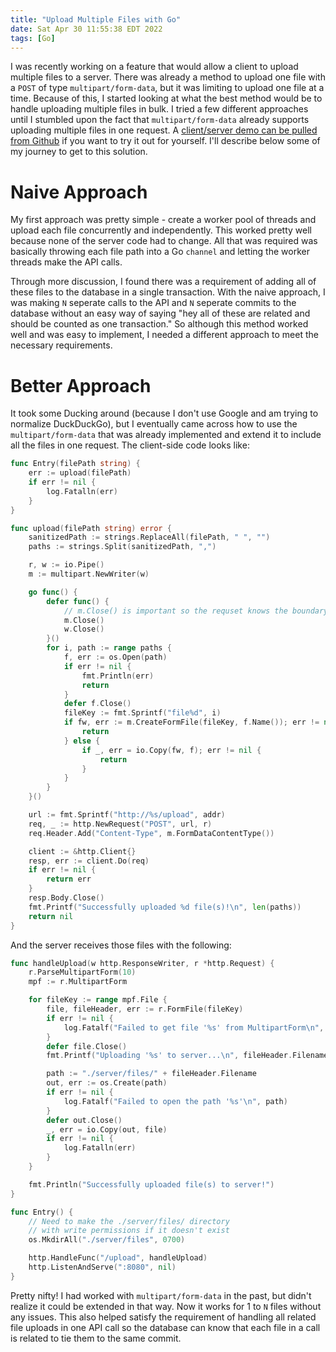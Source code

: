 ```yaml
---
title: "Upload Multiple Files with Go"
date: Sat Apr 30 11:55:38 EDT 2022
tags: [Go]
---
```


I was recently working on a feature that would allow a client to upload multiple files to a server. There was already a method to upload one file with a `POST` of type `multipart/form-data`, but it was limiting to upload one file at a time. Because of this, I started looking at what the best method would be to handle uploading multiple files in bulk. I tried a few different approaches until I stumbled upon the fact that `multipart/form-data` already supports uploading multiple files in one request. A [client/server demo can be pulled from Github](https://github.com/jmwoliver/multifile-upload) if you want to try it out for yourself. I'll describe below some of my journey to get to this solution.

# Naive Approach

My first approach was pretty simple - create a worker pool of threads and upload each file concurrently and independently. This worked pretty well because none of the server code had to change. All that was required was basically throwing each file path into a Go `channel` and letting the worker threads make the API calls.

Through more discussion, I found there was a requirement of adding all of these files to the database in a single transaction. With the naive approach, I was making `N` seperate calls to the API and `N` seperate commits to the database without an easy way of saying "hey all of these are related and should be counted as one transaction." So although this method worked well and was easy to implement, I needed a different approach to meet the necessary requirements.

# Better Approach

It took some Ducking around (because I don't use Google and am trying to normalize DuckDuckGo), but I eventually came across how to use the `multipart/form-data` that was already implemented and extend it to include all the files in one request. The client-side code looks like:

```go
func Entry(filePath string) {
	err := upload(filePath)
	if err != nil {
		log.Fatalln(err)
	}
}

func upload(filePath string) error {
	sanitizedPath := strings.ReplaceAll(filePath, " ", "")
	paths := strings.Split(sanitizedPath, ",")

	r, w := io.Pipe()
	m := multipart.NewWriter(w)

	go func() {
		defer func() {
			// m.Close() is important so the requset knows the boundary
			m.Close()
			w.Close()
		}()
		for i, path := range paths {
			f, err := os.Open(path)
			if err != nil {
				fmt.Println(err)
				return
			}
			defer f.Close()
			fileKey := fmt.Sprintf("file%d", i)
			if fw, err := m.CreateFormFile(fileKey, f.Name()); err != nil {
				return
			} else {
				if _, err = io.Copy(fw, f); err != nil {
					return
				}
			}
		}
	}()

	url := fmt.Sprintf("http://%s/upload", addr)
	req, _ := http.NewRequest("POST", url, r)
	req.Header.Add("Content-Type", m.FormDataContentType())

	client := &http.Client{}
	resp, err := client.Do(req)
	if err != nil {
		return err
	}
	resp.Body.Close()
	fmt.Printf("Successfully uploaded %d file(s)!\n", len(paths))
	return nil
}
```

And the server receives those files with the following:

```go
func handleUpload(w http.ResponseWriter, r *http.Request) {
	r.ParseMultipartForm(10)
	mpf := r.MultipartForm

	for fileKey := range mpf.File {
		file, fileHeader, err := r.FormFile(fileKey)
		if err != nil {
			log.Fatalf("Failed to get file '%s' from MultipartForm\n", fileKey)
		}
		defer file.Close()
		fmt.Printf("Uploading '%s' to server...\n", fileHeader.Filename)

		path := "./server/files/" + fileHeader.Filename
		out, err := os.Create(path)
		if err != nil {
			log.Fatalf("Failed to open the path '%s'\n", path)
		}
		defer out.Close()
		_, err = io.Copy(out, file)
		if err != nil {
			log.Fatalln(err)
		}
	}

	fmt.Println("Successfully uploaded file(s) to server!")
}

func Entry() {
	// Need to make the ./server/files/ directory
	// with write permissions if it doesn't exist
	os.MkdirAll("./server/files", 0700)

	http.HandleFunc("/upload", handleUpload)
	http.ListenAndServe(":8080", nil)
}
```

Pretty nifty! I had worked with `multipart/form-data` in the past, but didn't realize it could be extended in that way. Now it works for 1 to `N` files without any issues. This also helped satisfy the requirement of handling all related file uploads in one API call so the database can know that each file in a call is related to tie them to the same commit.